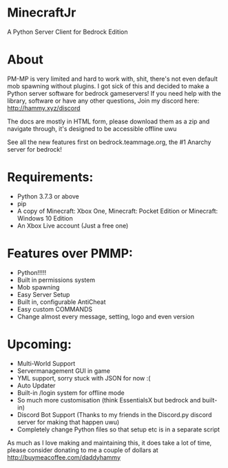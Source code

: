 # MinecraftJr
  A Python Server Client for Bedrock Edition

# About
  PM-MP is very limited and hard to work with, shit, there's not even default mob spawning without plugins.
  I got sick of this and decided to make a Python server software for bedrock gameservers!
  If you need help with the library, software or have any other questions, Join my discord here:
  http://hammy.xyz/discord

  The docs are mostly in HTML form, please download them as a zip and navigate through, it's designed to be accessible offline uwu

  See all the new features first on bedrock.teammage.org, the #1 Anarchy server for bedrock!

# Requirements:
  - Python 3.7.3 or above
  - pip
  - A copy of Minecraft: Xbox One, Minecraft: Pocket Edition or Minecraft: Windows 10 Edition
  - An Xbox Live account (Just a free one)

# Features over PMMP:
  - Python!!!!!
  - Built in permissions system
  - Mob spawning
  - Easy Server Setup
  - Built in, configurable AntiCheat
  - Easy custom COMMANDS
  - Change almost every message, setting, logo and even version


# Upcoming:
  - Multi-World Support
  - Servermanagement GUI in game
  - YML support, sorry stuck with JSON for now :(
  - Auto Updater
  - Built-in /login system for offline mode
  - So much more customisation (think EssentialsX but bedrock and built-in)
  - Discord Bot Support (Thanks to my friends in the Discord.py discord server for making that happen uwu)
  - Completely change Python files so that setup etc is in a separate script


As much as I love making and maintaining this, it does take a lot of time, please consider donating to me a couple of dollars at http://buymeacoffee.com/daddyhammy
